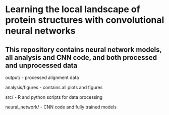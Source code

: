 # Learning the local landscape of protein structures with convolutional neural networks 
## This repository contains neural network models, all analysis and CNN code, and both processed and unprocessed data

output/ - processed alignment data

analysis/figures - contains all plots and figures

src/ - R and python scripts for data processing

neural_network/ - CNN code and fully trained models